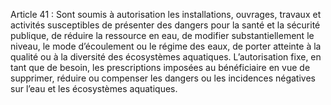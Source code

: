 Article 41 : Sont soumis à autorisation les installations, ouvrages, travaux et activités susceptibles de présenter des dangers pour la santé et la sécurité publique, de réduire la ressource en eau, de modifier substantiellement le niveau, le mode d’écoulement ou le régime des eaux, de porter atteinte à la qualité ou à la diversité des écosystèmes aquatiques.
L’autorisation fixe, en tant que de besoin, les prescriptions imposées au bénéficiaire en vue de supprimer, réduire ou compenser les dangers ou les incidences négatives sur l’eau et les écosystèmes aquatiques.